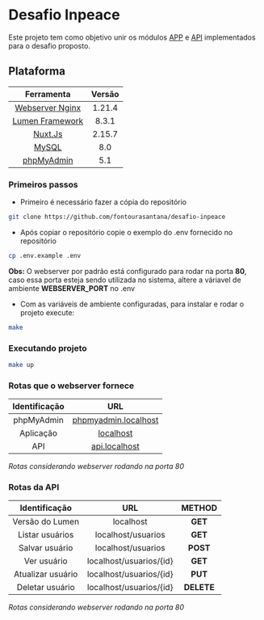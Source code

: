 # Desafio Inpeace
Este projeto tem como objetivo unir os módulos [APP](https://github.com/fontourasantana/desafio-inpeace-app) e [API](https://github.com/fontourasantana/desafio-inpeace-api) implementados para o desafio proposto.

## Plataforma
|Ferramenta|Versão|
|:-:|:-:|
|[Webserver Nginx](https://www.nginx.com/)|1.21.4|
|[Lumen Framework](https://lumen.laravel.com/)|8.3.1|
|[Nuxt.Js](https://nuxtjs.org/)|2.15.7|
|[MySQL](https://www.mysql.com/)|8.0|
|[phpMyAdmin](https://www.phpmyadmin.net/)|5.1|

### Primeiros passos
- Primeiro é necessário fazer a cópia do repositório
```bash
git clone https://github.com/fontourasantana/desafio-inpeace
```
- Após copiar o repositório copie o exemplo do .env fornecido no repositório
```bash
cp .env.example .env
```
**Obs:** O webserver por padrão está configurado para rodar na porta **80**, caso essa porta esteja sendo utilizada no sistema, altere a váriavel de ambiente **WEBSERVER_PORT** no .env
- Com as variáveis de ambiente configuradas, para instalar e rodar o projeto execute:
```bash
make
```
### Executando projeto
```bash
make up
```

### Rotas que o webserver fornece
|         Identificação         |                   URL                    |
|:-------------------------:|:----------------------------------------:|
|    phpMyAdmin     | [phpmyadmin.localhost](http://phpmyadmin.localhost/) |
|  Aplicação  | [localhost](http://localhost/) |
|  API  | [api.localhost](http://api.localhost/) |

*Rotas considerando webserver rodando na porta 80*

### Rotas da API
|Identificação|URL|METHOD|
|:---:|:---:|:---:|
|    Versão do Lumen     | localhost |**GET**|
|    Listar usuários     | localhost/usuarios |**GET**|
|    Salvar usuário     | localhost/usuarios |**POST**|
|    Ver usuário     | localhost/usuarios/{id} |**GET**|
|    Atualizar usuário     | localhost/usuarios/{id} |**PUT**|
|    Deletar usuário     | localhost/usuarios/{id} |**DELETE**|

*Rotas considerando webserver rodando na porta 80*
